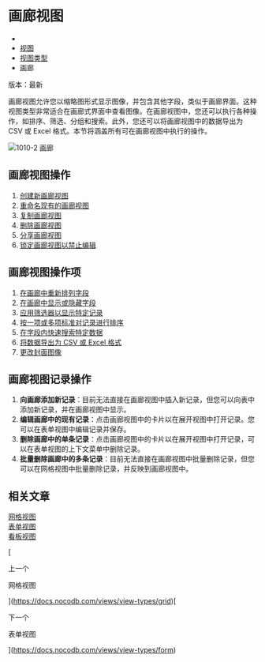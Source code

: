 # 画廊视图

-   [](https://docs.nocodb.com/)
-   [视图](https://docs.nocodb.com/category/views)
-   [视图类型](https://docs.nocodb.com/category/view-types)
-   画廊

版本：最新

画廊视图允许您以缩略图形式显示图像，并包含其他字段，类似于画廊界面。这种视图类型非常适合在画廊式界面中查看图像。在画廊视图中，您还可以执行各种操作，如排序、筛选、分组和搜索。此外，您还可以将画廊视图中的数据导出为 CSV 或 Excel 格式。本节将涵盖所有可在画廊视图中执行的操作。

![1010-2 画廊](https://docs.nocodb.com/assets/images/gallery-45f0b39f541ab7afc2a5b7d44f010406.png)

## 画廊视图操作[](https://docs.nocodb.com/views/views-overview/#gallery-view-actions "直接链接到画廊视图操作")

1.  [创建新画廊视图](https://docs.nocodb.com/views/create-view#create-new-view)
2.  [重命名现有的画廊视图](https://docs.nocodb.com/views/actions-on-view#rename-view)
3.  [复制画廊视图](https://docs.nocodb.com/views/actions-on-view#duplicate-view)
4.  [删除画廊视图](https://docs.nocodb.com/views/actions-on-view#delete-view)
5.  [分享画廊视图](https://docs.nocodb.com/views/share-view)
6.  [锁定画廊视图以禁止编辑](https://docs.nocodb.com/views/views-overview#view-permission-types)

## 画廊视图操作项[](https://docs.nocodb.com/views/views-overview/#gallery-view-operations "直接链接到画廊视图操作项")

1.  [在画廊中重新排列字段](https://docs.nocodb.com/table-operations/field-operations#rearranging-fields)
2.  [在画廊中显示或隐藏字段](https://docs.nocodb.com/table-operations/field-operations#showhide-fields)
3.  [应用筛选器以显示特定记录](https://docs.nocodb.com/table-operations/filter)
4.  [按一项或多项标准对记录进行排序](https://docs.nocodb.com/table-operations/sort)
5.  [在字段内快速搜索特定数据](https://docs.nocodb.com/table-operations/search)
6.  [将数据导出为 CSV 或 Excel 格式](https://docs.nocodb.com/table-operations/download#download-data)
7.  [更改封面图像](https://docs.nocodb.com/table-operations/field-operations#change-cover-field-gallerykanban-view)

## 画廊视图记录操作[](https://docs.nocodb.com/views/views-overview/#gallery-view-record-operations "直接链接到画廊视图记录操作")

1.  **向画廊添加新记录**：目前无法直接在画廊视图中插入新记录，但您可以向表中添加新记录，并在画廊视图中显示。
2.  **编辑画廊中的现有记录**：点击画廊视图中的卡片以在展开视图中打开记录。您可以在表单视图中编辑记录并保存。
3.  **删除画廊中的单条记录**：点击画廊视图中的卡片以在展开视图中打开记录，可以在表单视图的上下文菜单中删除记录。
4.  **批量删除画廊中的多条记录**：目前无法直接在画廊视图中批量删除记录，但您可以在网格视图中批量删除记录，并反映到画廊视图中。

## 相关文章[](https://docs.nocodb.com/views/views-overview/#related-articles "直接链接到相关文章")

[网格视图](https://docs.nocodb.com/views/view-types/grid)  
[表单视图](https://docs.nocodb.com/views/view-types/form)  
[看板视图](https://docs.nocodb.com/views/view-types/kanban)

[

上一个

网格视图

](https://docs.nocodb.com/views/view-types/grid)[

下一个

表单视图

](https://docs.nocodb.com/views/view-types/form)